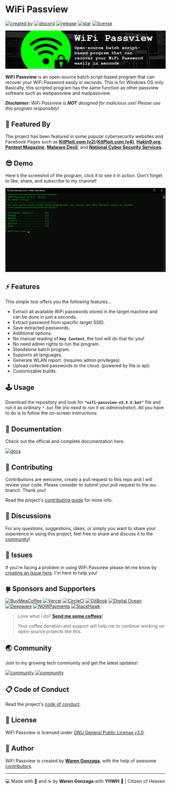 # WiFi Passview

[![created by](https://img.shields.io/badge/created%20by-Waren%20Gonzaga-blue.svg?longCache=true&style=flat-square)](https://github.com/warengonzaga) [![discord](https://img.shields.io/discord/659684980137656340?color=%235865F2&label=discord&logo=discord&logoColor=white&style=flat-square)](https://wrngnz.ga/discord) [![release](https://img.shields.io/github/release/warengonzaga/wifi-passview.svg?style=flat-square)](https://github.com/warengonzaga/wifi-passview/releases) [![star](https://img.shields.io/github/stars/warengonzaga/wifi-passview.svg?style=flat-square)](https://github.com/warengonzaga/wifi-passview/stargazers) [![license](https://img.shields.io/github/license/warengonzaga/wifi-passview.svg?style=flat-square)](https://github.com/warengonzaga/wifi-passview/blob/main/license)

![Official Icon](./public/assets/img/wifi-passview-github-banner.jpg)

**WiFi Passview** is an open-source batch script-based program that can recover your WiFi Password easily in seconds. This is for Windows OS only. Basically, this scripted program has the same function as other passview software such as webpassview and mailpassview.

_**Disclaimer**: WiFi Passview is **NOT** designed for malicious use! Please use this program responsibly!_

## 💖 Featured By

The project has been featured in some popular cybersecurity websites and Facebook Pages such as **[KitPloit.com (v2)](https://www.kitploit.com/2020/03/wifi-passview-v20-open-source-batch.html)**/**[KitPloit.com (v4)](https://www.kitploit.com/2020/07/wifi-passview-v40-open-source-batch.html)**, **[Hakin9.org](https://hakin9.org/wifi-passview-an-open-source-batch-script-based-wifi-passview-for-windows)**, **[Pentest Magazine](https://pentestmag.com/wifi-passview)**, **[Malware Devil](https://www.malwaredevil.com/2020/07/13/wifi-passview-an-open-source-batch-script-based-wifi-passview-for-windows)**, and **[National Cyber Security Services](https://www.facebook.com/ncybersec/posts/1526004767570242)**.

## 😎 Demo

Here's the screeshot of the program, click it to see it in action. Don't forget to like, share, and subscribe to my channel!

[![screenshot](./public/assets/img/wifi-passview-v4.gif)](https://youtu.be/eu1DUgwP2wM)

## ⚡ Features

This simple tool offers you the following features...

- Extract all available WiFi passwords stored in the target machine and can be done in just a seconds.
- Extract password from specific target SSID.
- Save extracted passwords.
- Additional options.
- No manual reading of **``Key Content``**, the tool will do that for you!
- No need admin rights to run the program.
- Standalone batch program.
- Supports all languages.
- Generate WLAN report. (requires admin privileges)
- Upload collected passwords to the cloud. (powered by file.io api)
- Customizable builds.

## 🕹️ Usage

Download the repository and look for **``"wifi-passview-vX.X.X.bat"``** file and run it as ordinary ``*.bat`` file (_no need to run it as administrator_). All you have to do is to follow the on-screen instructions.

## 📖 Documentation

Check out the official and complete documentation here.

[![docs](https://img.shields.io/badge/docs-docs.warengonzaga.com/wifi--passview-blue.svg?longCache=true&style=for-the-badge)](https://docs.warengonzaga.com/wifi-passview)

## 🎯 Contributing

Contributions are welcome, create a pull request to this repo and I will review your code. Please consider to submit your pull request to the ```dev``` branch. Thank you!

Read the project's [contributing guide](./CONTRIBUTING.md) for more info.

## 💬 Discussions

For any questions, suggestions, ideas, or simply you want to share your experience in using this project, feel free to share and discuss it to the [community](https://github.com/warengonzaga/suspend-wp/discussions)!

## 🐛 Issues

If you're facing a problem in using WiFi Passview please let me know by [creating an issue here](https://github.com/warengonzaga/suspend-wp/issues/new). I'm here to help you!

## 🍀 Sponsors and Supporters

[![BuyMeaCoffee](https://wrngnz.ga/badge-buymeacoffee)](https://buymeacoff.ee/warengonzaga) [![Vercel](https://wrngnz.ga/badge-vercel)](https://vercel.com) [![CircleCI](https://wrngnz.ga/badge-circleci)](https://vercel.com) [![GitBook](https://wrngnz.ga/badge-gitbook)](https://gitbook.io) [![Digital Ocean](https://wrngnz.ga/badge-digitalocean)](https://digitalocean.com) [![Deepware](https://wrngnz.ga/badge-deepware)](https://deepware.ai/) [![NOWPayments](https://wrngnz.ga/badge-nowpayments)](https://nowpayments.io) [![StackHawk](https://img.shields.io/badge/Stackhawk-%2300CBC6.svg?&style=for-the-badge&logoColor=white)](https://stackhawk.com)

> Love what I do? **[Send me some coffees](https://buymeacoff.ee/warengonzaga)**!
>
> Your coffee donation and support will help me to continue working on open-source projects like this.

## 🌏 Community

Join to my growing tech community and get the latest updates!

[![community](https://discordapp.com/api/guilds/659684980137656340/widget.png?style=banner2)](https://wrngnz.ga/discord) [![community](https://discordapp.com/api/guilds/694612151444439081/widget.png?style=banner2)](https://wareneutron.com/discord)

## 📋 Code of Conduct

Read the project's [code of conduct](./code_of_conduct.md).

## 📃 License

WiFi Passview is licensed under [GNU General Public License v3.0](https://opensource.org/licenses/GPL-3.0).

## 📝 Author

WiFi Passview is created by **[Waren Gonzaga](https://github.com/warengonzaga)**, with the help of awesome [contributors](https://github.com/warengonzaga/wifi-passview/graphs/contributors).

---

💻 Made with 💖 and ☕ by **Waren Gonzaga** with **YHWH** 🙏 | Citizen of Heaven

[personal website]: https://warengonzaga.com
[business website]: https://wgcompanyhq.com
[biolink]: https://bio.link/warengonzaga
[facebook]: https://facebook.com/warengonzagaofficial
[twitter]: https://twitter.com/warengonzaga
[instagram]: https://instagram.com/warengonzagaofficial
[youtube]: https://youtube.com/warengonzaga
